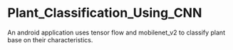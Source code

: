 # Plant_Classification_Using_CNN
An android application uses tensor flow and mobilenet_v2 to classify plant base on their characteristics.
